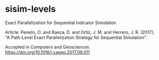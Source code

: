 # sisim-levels
Exact Parallelization for Sequential Indicator Simulation

Article: Peredo, O. and Baeza, D. and Ortiz, J. M. and Herrero, J. R. (2017), "A Path-Level Exact Parallelization Strategy for Sequential Simulation".

Accepted in Computers and Geosciences. https://doi.org/10.1016/j.cageo.2017.09.011
